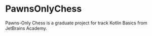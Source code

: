 # PawnsOnlyChess
Pawns-Only Chess is a graduate project for track Kotlin Basics from JetBrains Academy.
